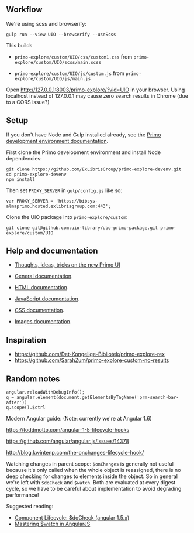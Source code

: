 ## Workflow

We're using scss and browserify:

```
gulp run --view UIO --browserify --useScss
```

This builds

* `primo-explore/custom/UIO/css/custom1.css` from `primo-explore/custom/UIO/scss/main.scss`

* `primo-explore/custom/UIO/js/custom.js` from `primo-explore/custom/UIO/js/main.js`


Open http://127.0.0.1:8003/primo-explore/?vid=UIO in your browser.
Using localhost instead of 127.0.0.1 may cause zero search results
in Chrome (due to a CORS issue?)


## Setup

If you don't have Node and Gulp installed already, see the [Primo development environment  documentation](https://github.com/ExLibrisGroup/primo-explore-devenv).

First clone the Primo development environment and install Node dependencies:

```
git clone https://github.com/ExLibrisGroup/primo-explore-devenv.git
cd primo-explore-devenv
npm install
```

Then set `PROXY_SERVER` in `gulp/config.js` like so:

```
var PROXY_SERVER = 'https://bibsys-almaprimo.hosted.exlibrisgroup.com:443';
```

Clone the UiO package into `primo-explore/custom`:

```
git clone git@github.com:uio-library/ubo-primo-package.git primo-explore/custom/UIO
```

## Help and documentation

* [Thoughts, ideas, tricks on the new Primo UI](https://docs.google.com/document/d/1pfhN1LZSuV6ZOZ7REldKYH7TR1Cc4BUzTMdNHwH5Bkc/edit#heading=h.frpduni5q4gd)


* [General documentation](https://github.com/ExLibrisGroup/primo-explore-package/blob/master/VIEW_CODE/README.md).
* [HTML documentation](https://github.com/ExLibrisGroup/primo-explore-package/blob/master/VIEW_CODE/html/README.md).
* [JavaScript documentation](https://github.com/ExLibrisGroup/primo-explore-package/blob/master/VIEW_CODE/js/README.md).
* [CSS documentation](https://github.com/ExLibrisGroup/primo-explore-package/blob/master/VIEW_CODE/js/README.md).
* [Images documentation](https://github.com/ExLibrisGroup/primo-explore-package/blob/master/VIEW_CODE/img/README.md).



## Inspiration

* https://github.com/Det-Kongelige-Bibliotek/primo-explore-rex
* https://github.com/SarahZum/primo-explore-custom-no-results

## Random notes


    angular.reloadWithDebugInfo();
    q = angular.element(document.getElementsByTagName('prm-search-bar-after'))
    q.scope().$ctrl


Modern Angular guide: (Note: currently we're at Angular 1.6)

https://toddmotto.com/angular-1-5-lifecycle-hooks

https://github.com/angular/angular.js/issues/14378

http://blog.kwintenp.com/the-onchanges-lifecycle-hook/

Watching changes in parent scope: `$onChanges` is generally not useful because
it's only called when the whole object is reassigned, there is no deep checking
for changes to elements inside the object. So in general we're left with
`$doCheck` and `$watch`. Both are evaluated at every digest cycle, so we have
to be careful about implementation to avoid degrading performance!

Suggested reading:

* [Component Lifecycle: $doCheck (angular 1.5.x)](http://www.kristofdegrave.be/2016/07/component-lifecycle-docheck-angular-15x_22.html)
* [Mastering $watch in AngularJS](https://www.sitepoint.com/mastering-watch-angularjs/)
